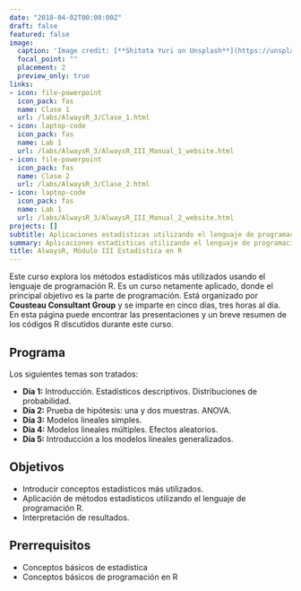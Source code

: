 ```yaml
---
date: "2018-04-02T00:00:00Z"
draft: false
featured: false
image:
  caption: 'Image credit: [**Shitota Yuri on Unsplash**](https://unsplash.com/photos/p0hDztR46cw)'
  focal_point: ""
  placement: 2
  preview_only: true
links:
- icon: file-powerpoint
  icon_pack: fas
  name: Clase 1
  url: /labs/AlwaysR_3/Clase_1.html
- icon: laptop-code
  icon_pack: fas
  name: Lab 1
  url: /labs/AlwaysR_3/AlwaysR_III_Manual_1_website.html
- icon: file-powerpoint
  icon_pack: fas
  name: Clase 2
  url: /labs/AlwaysR_3/Clase_2.html
- icon: laptop-code
  icon_pack: fas
  name: Lab 1
  url: /labs/AlwaysR_3/AlwaysR_III_Manual_2_website.html
projects: []
subtitle: Aplicaciones estadísticas utilizando el lenguaje de programación R.
summary: Aplicaciones estadísticas utilizando el lenguaje de programación R.
title: AlwaysR, Módulo III Estadística en R
---
```


Este curso explora los métodos estadísticos más utilizados usando el lenguaje de programación R. Es un curso netamente aplicado, donde el principal objetivo es la parte de programación. Está organizado por **Cousteau Consultant Group** y se imparte en cinco días, tres horas al día. En esta página puede encontrar las presentaciones y un breve resumen de los códigos R discutidos durante este curso.

## Programa 

Los siguientes temas son tratados:

- **Día 1:** Introducción. Estadísticos descriptivos. Distribuciones de probabilidad.
- **Día 2:** Prueba de hipótesis: una y dos muestras. ANOVA. 
- **Día 3:** Modelos lineales simples.
- **Día 4:** Modelos lineales múltiples. Efectos aleatorios.
- **Día 5:** Introducción a los modelos lineales generalizados.

## Objetivos

- Introducir conceptos estadísticos más utilizados.
- Aplicación de métodos estadísticos utilizando el lenguaje de programación R.
- Interpretación de resultados.

## Prerrequisitos

* Conceptos básicos de estadística
* Conceptos básicos de programación en R
